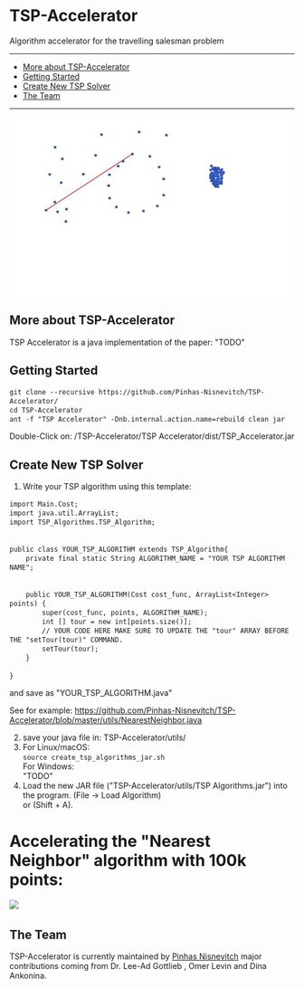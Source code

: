 # TSP-Accelerator
Algorithm accelerator for the travelling salesman problem

------------------------------------------------------------------------------------------------------------------------------
- [More about TSP-Accelerator](#more-about-tsp-accelerator)
- [Getting Started](#getting-started)
- [Create New TSP Solver](#create-new-tsp-solver)
- [The Team](#the-team)
------------------------------------------------------------------------------------------------------------------------------
![](TSPAccelerator.gif)







## More about TSP-Accelerator
TSP Accelerator is a java implementation of the paper: "TODO"



## Getting Started
```
git clone --recursive https://github.com/Pinhas-Nisnevitch/TSP-Accelerator/
cd TSP-Accelerator
ant -f "TSP Accelerator" -Dnb.internal.action.name=rebuild clean jar
```
Double-Click on: /TSP-Accelerator/TSP Accelerator/dist/TSP_Accelerator.jar  


## Create New TSP Solver

1) Write your TSP algorithm using this template:

  ```
  import Main.Cost;
  import java.util.ArrayList;
  import TSP_Algorithms.TSP_Algorithm;


  public class YOUR_TSP_ALGORITHM extends TSP_Algorithm{
      private final static String ALGORITHM_NAME = "YOUR TSP ALGORITHM NAME";


      public YOUR_TSP_ALGORITHM(Cost cost_func, ArrayList<Integer> points) {
          super(cost_func, points, ALGORITHM_NAME);
          int [] tour = new int[points.size()];
          // YOUR CODE HERE MAKE SURE TO UPDATE THE "tour" ARRAY BEFORE THE "setTour(tour)" COMMAND.
          setTour(tour);
      }

  }
  ```
  and save as "YOUR_TSP_ALGORITHM.java"
  
  See for example: https://github.com/Pinhas-Nisnevitch/TSP-Accelerator/blob/master/utils/NearestNeighbor.java

2) save your java file in: TSP-Accelerator/utils/
3) For Linux/macOS:  
   ```source create_tsp_algorithms_jar.sh```  
   For Windows:  
   "TODO"  
4) Load the new JAR file ("TSP-Accelerator/utils/TSP Algorithms.jar") into the program. (File -> Load Algorithm)  
   or (Shift + A).  

# Accelerating the "Nearest Neighbor" algorithm with 100k points:
![](monalisa.png)

## The Team

TSP-Accelerator is currently maintained by [Pinhas Nisnevitch](https://github.com/Pinhas-Nisnevitch)
major contributions coming from Dr. Lee-Ad Gottlieb , Omer Levin and Dina Ankonina.
